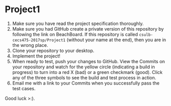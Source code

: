 # Project1
 
1. Make sure you have read the project specification thoroughly.
2. Make sure you had GitHub create a private version of this repository by following the link on BeachBoard. If this repository is called `csulb-cecs475-2017sp/Project1` (without your name at the end), then you are in the wrong place.
3. Clone your repository to your desktop.
4. Implement the project!
5. When ready to test, push your changes to GitHub. View the Commits on your repository and watch for the yellow circle (indicating a build in progress) to turn into a red X (bad) or a green checkmark (good). Click any of the three symbols to see the build and test process in action.
6. Email me with a link to your Commits when you successfully pass the test cases.

Good luck >:).
